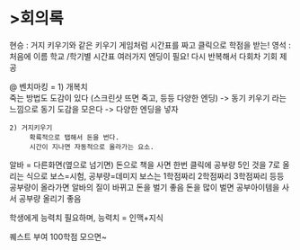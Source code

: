 <h1>>회의록</h1>

현승 : 거지 키우기와 같은 키우기 게임처럼 시간표를 짜고 클릭으로 학점을 받는!
영석 : 처음에 이름 학교 /학기별 시간표 여러가지 엔딩이 필요! 다시 반복해서 다회차 기회 제공 

@ 벤치마킹 = 
	1) 개복치   
		죽는 방법도 도감이 있다
		(스크린샷 뜨면 죽고, 등등 다양한 엔딩)
 		-> 동기 키우기 라는 느낌으로 동기 도감을 모은다
 		-> 다양한 엔딩을 넣자

	2) 거지키우기
		 확륙적으로 탭해서 돈을 번다.
		 시간이 지나면 자동적으로 올라가는 요소.


알바 = 다른화면(옆으로 넘기면)
돈으로 책을 사면 한번 클릭에 공부량 5인 것을 7로 올리는 식으로
보스=시험, 공부량=데미지 
보스는 1학점짜리 2학점짜리 3학점짜리 등등
공부량이 올라가면 알바의 질이 바뀌고 돈을 벌기 좋음
돈을 많이 벌면 공부아이템을 사서 공부량 올리기 좋음


학생에게 능력치 필요하며, 능력치 = 인맥+지식

퀘스트 부여
100학점 모으면~